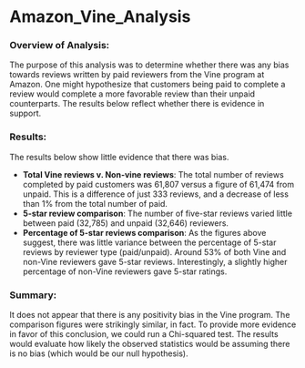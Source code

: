 # Amazon_Vine_Analysis

### Overview of Analysis:
The purpose of this analysis was to determine whether there was any bias towards reviews written by paid reviewers from the Vine program at Amazon. One might hypothesize that customers being paid to complete a review would complete a more favorable review than their unpaid counterparts. The results below reflect whether there is evidence in support.

### Results:
The results below show little evidence that there was bias.

* <b>Total Vine reviews v. Non-vine reviews</b>: The total number of reviews completed by paid customers was 61,807 versus a figure of 61,474 from unpaid. This is a difference of just 333 reviews, and a decrease of less than 1% from the total number of paid.
* <b>5-star review comparison</b>: The number of five-star reviews varied little between paid (32,785) and unpaid (32,646) reviewers.
* <b>Percentage of 5-star reviews comparison</b>: As the figures above suggest, there was little variance between the percentage of 5-star reviews by reviewer type (paid/unpaid). Around 53% of both Vine and non-Vine reviewers gave 5-star reviews. Interestingly, a slightly higher percentage of non-Vine reviewers gave 5-star ratings.

### Summary: 
It does not appear that there is any positivity bias in the Vine program. The comparison figures were strikingly similar, in fact. To provide more evidence in favor of this conclusion, we could run a Chi-squared test. The results would evaluate how likely the observed statistics would be assuming there is no bias (which would be our null hypothesis).